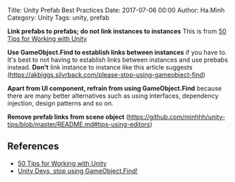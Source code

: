 Title: Unity Prefab Best Practices
Date: 2017-07-06 00:00
Author: Ha.Minh
Category: Unity
Tags: unity, prefab

**Link prefabs to prefabs; do not link instances to instances** This is from [50 Tips for Working with Unity](http://devmag.org.za/2012/07/12/50-tips-for-working-with-unity-best-practices/)

**Use GameObject.Find to establish links between instances** if you have to. It's best to not having to establish links between instances and use prebabs instead. **Don't** link instance to instance like this article suggests (https://akbiggs.silvrback.com/please-stop-using-gameobject-find)

**Apart from UI component, refrain from using GameObject.Find** because there are many better alternatives such as using interfaces, dependency injection, design patterns and so on.


**Remove prefab links from scene object** (https://github.com/minhhh/unity-tips/blob/master/README.md#tips-using-editors)


## References
* [50 Tips for Working with Unity](http://devmag.org.za/2012/07/12/50-tips-for-working-with-unity-best-practices/)
* [Unity Devs, stop using GameObject.Find!](https://akbiggs.silvrback.com/please-stop-using-gameobject-find)
